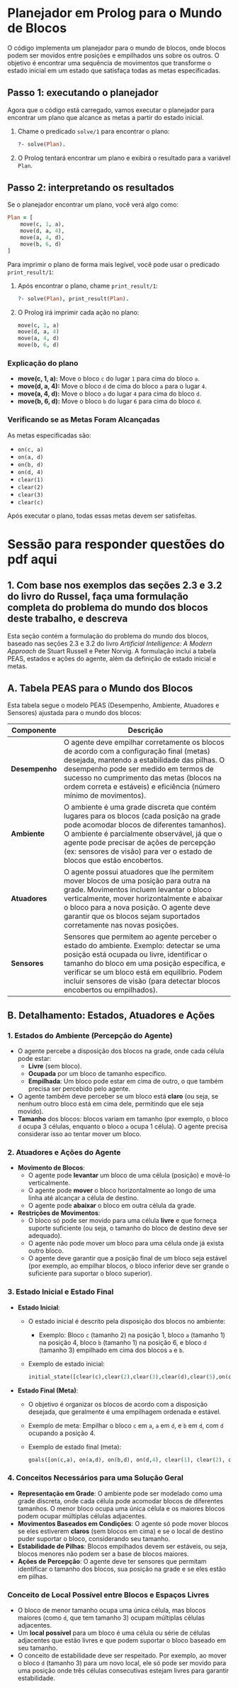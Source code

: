 # Planejador em Prolog para o Mundo de Blocos

O código implementa um planejador para o mundo de blocos, onde blocos podem ser movidos entre posições e empilhados uns sobre os outros. O objetivo é encontrar uma sequência de movimentos que transforme o estado inicial em um estado que satisfaça todas as metas especificadas.

## Passo 1: executando o planejador

Agora que o código está carregado, vamos executar o planejador para encontrar um plano que alcance as metas a partir do estado inicial.

1. Chame o predicado `solve/1` para encontrar o plano:

   ```prolog
   ?- solve(Plan).
   ```

2. O Prolog tentará encontrar um plano e exibirá o resultado para a variável `Plan`.

## Passo 2: interpretando os resultados

Se o planejador encontrar um plano, você verá algo como:

```prolog
Plan = [
    move(c, 1, a),
    move(d, a, 4),
    move(a, 4, d),
    move(b, 6, d)
]
```

Para imprimir o plano de forma mais legível, você pode usar o predicado `print_result/1`:

1. Após encontrar o plano, chame `print_result/1`:

   ```prolog
   ?- solve(Plan), print_result(Plan).
   ```

2. O Prolog irá imprimir cada ação no plano:

   ```prolog
   move(c, 1, a)
   move(d, a, 4)
   move(a, 4, d)
   move(b, 6, d)
   ```

### Explicação do plano

- **move(c, 1, a):** Move o bloco `c` do lugar `1` para cima do bloco `a`.
- **move(d, a, 4):** Move o bloco `d` de cima do bloco `a` para o lugar `4`.
- **move(a, 4, d):** Move o bloco `a` do lugar `4` para cima do bloco `d`.
- **move(b, 6, d):** Move o bloco `b` do lugar `6` para cima do bloco `d`.

### Verificando se as Metas Foram Alcançadas

As metas especificadas são:

- `on(c, a)`
- `on(a, d)`
- `on(b, d)`
- `on(d, 4)`
- `clear(1)`
- `clear(2)`
- `clear(3)`
- `clear(c)`

Após executar o plano, todas essas metas devem ser satisfeitas.

# Sessão para responder questões do pdf aqui

## 1. Com base nos exemplos das seções 2.3 e 3.2 do livro do Russel, faça uma formulação completa do problema do mundo dos blocos deste trabalho, e descreva

Esta seção contém a formulação do problema do mundo dos blocos, baseado nas seções 2.3 e 3.2 do livro *Artificial Intelligence: A Modern Approach* de Stuart Russell e Peter Norvig. A formulação inclui a tabela PEAS, estados e ações do agente, além da definição de estado inicial e metas.

## A. Tabela PEAS para o Mundo dos Blocos

Esta tabela segue o modelo PEAS (Desempenho, Ambiente, Atuadores e Sensores) ajustada para o mundo dos blocos:

| **Componente**  | **Descrição**                                                                                 |
|-----------------|-----------------------------------------------------------------------------------------------|
| **Desempenho**  | O agente deve empilhar corretamente os blocos de acordo com a configuração final (metas) desejada, mantendo a estabilidade das pilhas. O desempenho pode ser medido em termos de sucesso no cumprimento das metas (blocos na ordem correta e estáveis) e eficiência (número mínimo de movimentos). |
| **Ambiente**    | O ambiente é uma grade discreta que contém lugares para os blocos (cada posição na grade pode acomodar blocos de diferentes tamanhos). O ambiente é parcialmente observável, já que o agente pode precisar de ações de percepção (ex: sensores de visão) para ver o estado de blocos que estão encobertos. |
| **Atuadores**   | O agente possui atuadores que lhe permitem mover blocos de uma posição para outra na grade. Movimentos incluem levantar o bloco verticalmente, mover horizontalmente e abaixar o bloco para a nova posição. O agente deve garantir que os blocos sejam suportados corretamente nas novas posições. |
| **Sensores**    | Sensores que permitem ao agente perceber o estado do ambiente. Exemplo: detectar se uma posição está ocupada ou livre, identificar o tamanho do bloco em uma posição específica, e verificar se um bloco está em equilíbrio. Podem incluir sensores de visão (para detectar blocos encobertos ou empilhados). |

## B. Detalhamento: Estados, Atuadores e Ações

### 1. Estados do Ambiente (Percepção do Agente)

- O agente percebe a disposição dos blocos na grade, onde cada célula pode estar:
  - **Livre** (sem bloco).
  - **Ocupada** por um bloco de tamanho específico.
  - **Empilhada**: Um bloco pode estar em cima de outro, o que também precisa ser percebido pelo agente.
- O agente também deve perceber se um bloco está **claro** (ou seja, se nenhum outro bloco está em cima dele, permitindo que ele seja movido).
- **Tamanho** dos blocos: blocos variam em tamanho (por exemplo, o bloco `d` ocupa 3 células, enquanto o bloco `a` ocupa 1 célula). O agente precisa considerar isso ao tentar mover um bloco.

### 2. Atuadores e Ações do Agente

- **Movimento de Blocos**:
  - O agente pode **levantar** um bloco de uma célula (posição) e movê-lo verticalmente.
  - O agente pode **mover** o bloco horizontalmente ao longo de uma linha até alcançar a célula de destino.
  - O agente pode **abaixar** o bloco em outra célula da grade.
- **Restrições de Movimentos**:
  - O bloco só pode ser movido para uma célula **livre** e que forneça suporte suficiente (ou seja, o tamanho do bloco de destino deve ser adequado).
  - O agente não pode mover um bloco para uma célula onde já exista outro bloco.
  - O agente deve garantir que a posição final de um bloco seja estável (por exemplo, ao empilhar blocos, o bloco inferior deve ser grande o suficiente para suportar o bloco superior).

### 3. Estado Inicial e Estado Final

- **Estado Inicial**:
  - O estado inicial é descrito pela disposição dos blocos no ambiente:
    - Exemplo: Bloco `c` (tamanho 2) na posição 1, bloco `a` (tamanho 1) na posição 4, bloco `b` (tamanho 1) na posição 6, e bloco `d` (tamanho 3) empilhado em cima dos blocos `a` e `b`.
  - Exemplo de estado inicial:

    ```prolog
    initial_state([clear(c),clear(2),clear(3),clear(d),clear(5),on(c,1),on(a,4),on(b,6),on(d,a),on(d,b)]).
    ```

- **Estado Final (Meta)**:
  - O objetivo é organizar os blocos de acordo com a disposição desejada, que geralmente é uma empilhagem ordenada e estável.
  - Exemplo de meta: Empilhar o bloco `c` em `a`, `a` em `d`, e `b` em `d`, com `d` ocupando a posição 4.
  - Exemplo de estado final (meta):

    ```prolog
    goals([on(c,a), on(a,d), on(b,d), on(d,4), clear(1), clear(2), clear(3), clear(c)]).
    ```

### 4. Conceitos Necessários para uma Solução Geral

- **Representação em Grade**: O ambiente pode ser modelado como uma grade discreta, onde cada célula pode acomodar blocos de diferentes tamanhos. O menor bloco ocupa uma única célula e os maiores blocos podem ocupar múltiplas células adjacentes.
- **Movimentos Baseados em Condições**: O agente só pode mover blocos se eles estiverem **claros** (sem blocos em cima) e se o local de destino puder suportar o bloco, considerando seu tamanho.
- **Estabilidade de Pilhas**: Blocos empilhados devem ser estáveis, ou seja, blocos menores não podem ser a base de blocos maiores.
- **Ações de Percepção**: O agente deve ter sensores que permitam identificar o tamanho dos blocos, sua posição na grade e se eles estão em pilhas.

### Conceito de Local Possível entre Blocos e Espaços Livres

- O bloco de menor tamanho ocupa uma única célula, mas blocos maiores (como `d`, que tem tamanho 3) ocupam múltiplas células adjacentes.
- Um **local possível** para um bloco é uma célula ou série de células adjacentes que estão livres e que podem suportar o bloco baseado em seu tamanho.
- O conceito de estabilidade deve ser respeitado. Por exemplo, ao mover o bloco `d` (tamanho 3) para um novo local, ele só pode ser movido para uma posição onde três células consecutivas estejam livres para garantir estabilidade.
